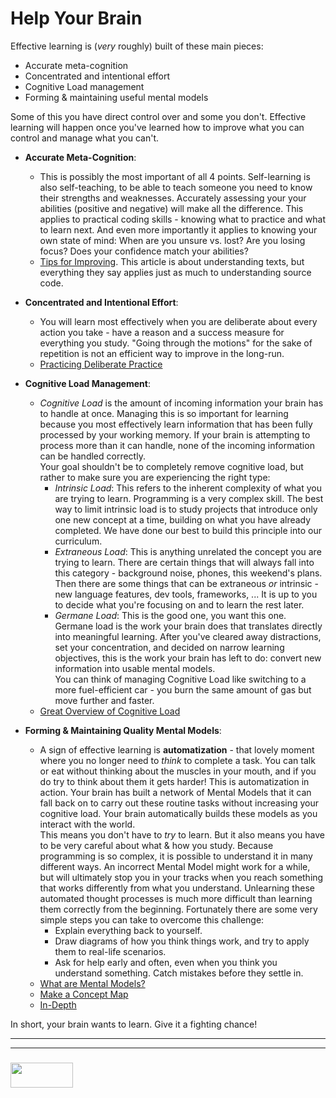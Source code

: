 # Help Your Brain

Effective learning is (_very_ roughly) built of these main pieces:
* Accurate meta-cognition 
* Concentrated and intentional effort
* Cognitive Load management
* Forming & maintaining useful mental models

Some of this you have direct control over and some you don't.  Effective learning will happen once you've learned how to improve what you can control and manage what you can't.  


* __Accurate Meta-Cognition__:
  * This is possibly the most important of all 4 points.  Self-learning is also self-teaching, to be able to teach someone you need to know their strengths and weaknesses. Accurately assessing your your abilities (positive and negative) will make all the difference. This applies to practical coding skills - knowing what to practice and what to learn next. 
  And even more importantly it applies to knowing your own state of mind: When are you unsure vs. lost? Are you losing focus? Does your confidence match your abilities? 
  * [Tips for Improving](http://www.learningscientists.org/blog/2017/3/30-1).  This article is about understanding texts, but everything they say applies just as much to understanding source code.

* __Concentrated and Intentional Effort__:
  * You will learn most effectively when you are deliberate about every action you take - have a reason and a success measure for everything you study.  "Going through the motions" for the sake of repetition is not an efficient way to improve in the long-run.  
  * [Practicing Deliberate Practice](https://medium.com/the-crossover-cast/get-better-at-anything-6-steps-of-deliberate-practice-19830bfc9460)

* __Cognitive Load Management__:
  * _Cognitive Load_ is the amount of incoming information your brain has to handle at once.  Managing this is so important for learning because you most effectively learn information that has been fully processed by your working memory. If your brain is attempting to process more than it can handle, none of the incoming information can be handled correctly.  
  Your goal shouldn't be to completely remove cognitive load, but rather to make sure you are experiencing the right type:
    * _Intrinsic Load_:  This refers to the inherent complexity of what you are trying to learn.  Programming is a very complex skill.  The best way to limit intrinsic load is to study projects that introduce only one new concept at a time, building on what you have already completed. We have done our best to build this principle into our curriculum.
    * _Extraneous Load_:  This is anything unrelated the concept you are trying to learn.   There are certain things that will always fall into this category - background noise, phones, this weekend's plans.  Then there are some things that can be extraneous _or_ intrinsic - new language features, dev tools, frameworks, ... It is up to you to decide what you're focusing on and to learn the rest later.
    * _Germane Load_:  This is the good one, you want this one.  Germane load is the work your brain does that translates directly into meaningful learning.  After you've cleared away distractions, set your concentration, and decided on narrow learning objectives, this is the work your brain has left to do: convert new information into usable mental models.  
  You can think of managing Cognitive Load like switching to a more fuel-efficient car - you burn the same amount of gas but move further and faster.
  * [Great Overview of Cognitive Load](https://www.mindtools.com/pages/article/cognitive-load-theory.htm)


* __Forming & Maintaining Quality Mental Models__:
  * A sign of effective learning is __automatization__ - that lovely moment where you no longer need to _think_ to complete a task.  You can talk or eat without thinking about the muscles in your mouth, and if you do try to think about them it gets harder!  This is automatization in action.  Your brain has built a network of Mental Models that it can fall back on to carry out these routine tasks without increasing your cognitive load.  Your brain automatically builds these models as you interact with the world.  
  This means you don't have to _try_ to learn.  But it also means you have to be very careful about what & how you study. Because programming is so complex, it is possible to understand it in many different ways.  An incorrect Mental Model might work for a while, but will ultimately stop you in your tracks when you reach something that works differently from what you understand. Unlearning these automated thought processes is much more difficult than learning them correctly from the beginning.
  Fortunately there are some very simple steps you can take to overcome this challenge: 
    * Explain everything back to yourself.
    * Draw diagrams of how you think things work, and try to apply them to real-life scenarios.
    * Ask for help early and often, even when you think you understand something.  Catch mistakes before they settle in.
  * [What are Mental Models?](https://www.youtube.com/watch?v=5K_sxBUGx8A)
  * [Make a Concept Map](https://www.wikihow.com/Make-a-Concept-Map)
  * [In-Depth](https://www.fs.blog/mental-models/)


In short, your brain wants to learn.  Give it a fighting chance!

___
___
### <a href="http://elewa.education/blog" target="_blank"><img src="https://user-images.githubusercontent.com/18554853/34921062-506450ae-f97d-11e7-875f-6feeb26ad72d.png" width="100" height="40"/></a>